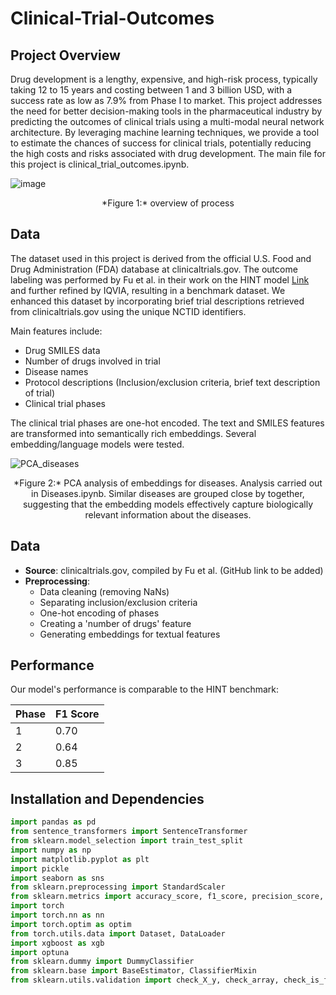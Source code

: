 # Clinical-Trial-Outcomes

## Project Overview

Drug development is a lengthy, expensive, and high-risk process, typically taking 12 to 15 years and costing between 1 and 3 billion USD, with a success rate as low as 7.9% from Phase I to market. This project addresses the need for better decision-making tools in the pharmaceutical industry by predicting the outcomes of clinical trials using a multi-modal neural network architecture. By leveraging machine learning techniques, we provide a tool to estimate the chances of success for clinical trials, potentially reducing the high costs and risks associated with drug development. The main file for this project is clinical_trial_outcomes.ipynb.

![image](https://github.com/user-attachments/assets/a1d6b8c0-e531-47e1-b56a-b01f2f809e4c)
<div style="text-align: center;">*Figure 1:* overview of process</div>


## Data

The dataset used in this project is derived from the official U.S. Food and Drug Administration (FDA) database at clinicaltrials.gov. The outcome labeling was performed by Fu et al. in their work on the HINT model [Link](https://arxiv.org/abs/2102.04252) and further refined by IQVIA, resulting in a benchmark dataset. We enhanced this dataset by incorporating brief trial descriptions retrieved from clinicaltrials.gov using the unique NCTID identifiers.

Main features include:

- Drug SMILES data
- Number of drugs involved in trial
- Disease names
- Protocol descriptions (Inclusion/exclusion criteria, brief text description of trial)
- Clinical trial phases

The clinical trial phases are one-hot encoded. The text and SMILES features are transformed into semantically rich embeddings. Several embedding/language models were tested. 

![PCA_diseases](https://github.com/user-attachments/assets/560721c0-92cf-4339-b0bb-b369426add72)

<div style="text-align: center;">
  *Figure 2:* PCA analysis of embeddings for diseases. Analysis carried out in Diseases.ipynb. Similar diseases are grouped close by together, suggesting that the embedding models effectively capture biologically relevant information about the diseases.
</div>


## Data

- **Source**: clinicaltrials.gov, compiled by Fu et al. (GitHub link to be added)
- **Preprocessing**: 
  - Data cleaning (removing NaNs)
  - Separating inclusion/exclusion criteria
  - One-hot encoding of phases
  - Creating a 'number of drugs' feature
  - Generating embeddings for textual features

## Performance

Our model's performance is comparable to the HINT benchmark:

| Phase | F1 Score |
|-------|----------|
| 1     | 0.70     |
| 2     | 0.64     |
| 3     | 0.85     |

## Installation and Dependencies

```python
import pandas as pd
from sentence_transformers import SentenceTransformer
from sklearn.model_selection import train_test_split
import numpy as np
import matplotlib.pyplot as plt
import pickle
import seaborn as sns
from sklearn.preprocessing import StandardScaler
from sklearn.metrics import accuracy_score, f1_score, precision_score, recall_score, roc_auc_score, confusion_matrix, precision_recall_curve, auc
import torch
import torch.nn as nn
import torch.optim as optim
from torch.utils.data import Dataset, DataLoader
import xgboost as xgb
import optuna
from sklearn.dummy import DummyClassifier
from sklearn.base import BaseEstimator, ClassifierMixin
from sklearn.utils.validation import check_X_y, check_array, check_is_fitted

